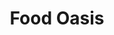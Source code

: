 ---
title: Food Oasis
description: Everyone deserves access to healthy food. Help us make it easier for Angelenos to find the best places to buy or grow healthy food in their city.
image: /assets/images/projects/food-oasis.jpg
alt: "vegatables beats"
links: 
  - name: Github
    url: 'https://github.com/foodoasisla'
  - name: Site
    url: 'https://foodoasis.la/'
# looking: 
# location: 
partner: Youth Policy Institute
---